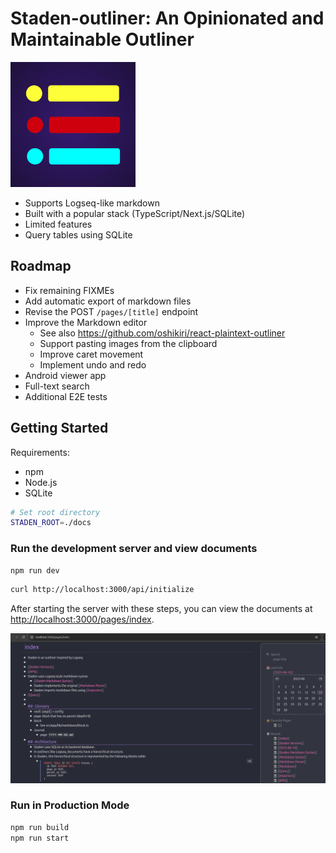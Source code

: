 # Staden-outliner: An Opinionated and Maintainable Outliner

<img src="./docs/icon.png" alt="staden icon" width="200" height="200" />

- Supports Logseq-like markdown
- Built with a popular stack (TypeScript/Next.js/SQLite)
- Limited features
- Query tables using SQLite

## Roadmap
- Fix remaining FIXMEs
- Add automatic export of markdown files
- Revise the POST `/pages/[title]` endpoint
- Improve the Markdown editor
  - See also https://github.com/oshikiri/react-plaintext-outliner
  - Support pasting images from the clipboard
  - Improve caret movement
  - Implement undo and redo
- Android viewer app
- Full-text search
- Additional E2E tests

## Getting Started

Requirements:
- npm
- Node.js
- SQLite

```bash
# Set root directory
STADEN_ROOT=./docs
```
### Run the development server and view documents

```bash
npm run dev
```

```bash
curl http://localhost:3000/api/initialize
```

After starting the server with these steps, you can view the documents at <http://localhost:3000/pages/index>.

![Screenshot at /pages/index](./docs/index-screenshot.png)

### Run in Production Mode

```bash
npm run build
npm run start
```
